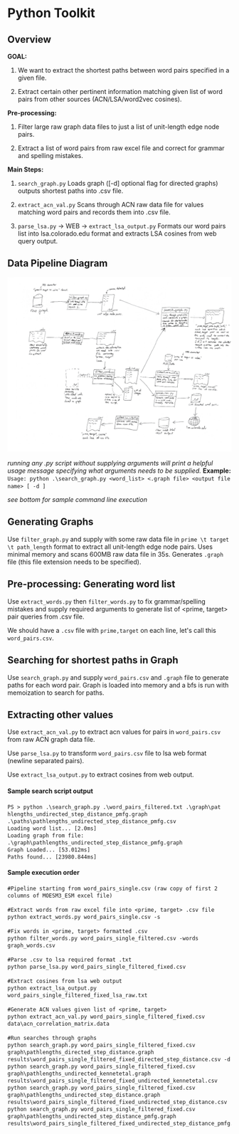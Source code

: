 # Python Toolkit

## Overview

**GOAL:**
1) We want to extract the shortest paths between word pairs specified in a given file.

2) Extract certain other pertinent information matching given list of word pairs from other sources (ACN/LSA/word2vec cosines).

**Pre-processing:**
1) Filter large raw graph data files to just a list of unit-length edge node pairs.

2) Extract a list of word pairs from raw excel file and correct for grammar and spelling mistakes.

**Main Steps:**
1) `search_graph.py` Loads graph ([-d] optional flag for directed graphs) outputs shortest paths into .csv file.

2) `extract_acn_val.py` Scans through ACN raw data file for values matching word pairs and records them into .csv file.

3) `parse_lsa.py` -> WEB -> `extract_lsa_output.py` Formats our word pairs list into lsa.colorado.edu format and extracts LSA cosines from web query output.

## Data Pipeline Diagram
![Data Pipeline Sketch](data_pipeline_full.PNG)

*running any .py script without supplying arguments will print a helpful usage message specifying what arguments needs to be supplied.* **Example:** `Usage: python .\search_graph.py <word_list> <.graph file> <output file name> [ -d ]`

*see bottom for sample command line execution*

## Generating Graphs

Use `filter_graph.py` and supply with some raw data file in `prime \t target \t path_length` format to extract all unit-length edge node pairs. Uses minimal memory and scans 600MB raw data file in 35s. Generates `.graph` file (this file extension needs to be specified).

## Pre-processing: Generating word list

Use `extract_words.py` then `filter_words.py` to fix grammar/spelling mistakes and supply required arguments to generate list of \<prime, target\> pair queries from .csv file.

We should have a `.csv` file with `prime,target` on each line, let's call this `word_pairs.csv`.

## Searching for shortest paths in Graph

Use `search_graph.py` and supply `word_pairs.csv` and `.graph` file to generate paths for each word pair. Graph is loaded into memory and a bfs is run with memoization to search for paths.

## Extracting other values

Use `extract_acn_val.py` to extract acn values for pairs in `word_pairs.csv` from raw ACN graph data file.

Use `parse_lsa.py` to transform `word_pairs.csv` file to lsa web format (newline separated pairs).

Use `extract_lsa_output.py` to extract cosines from web output.

#### Sample search script output
```
PS > python .\search_graph.py .\word_pairs_filtered.txt .\graph\pat
hlengths_undirected_step_distance_pmfg.graph .\paths\pathlengths_undirected_step_distance_pmfg.csv
Loading word list... [2.0ms]
Loading graph from file: .\graph\pathlengths_undirected_step_distance_pmfg.graph
Graph Loaded... [53.012ms]
Paths found... [23980.844ms]
```

#### Sample execution order
```
#Pipeline starting from word_pairs_single.csv (raw copy of first 2 columns of MOESM3_ESM excel file)

#Extract words from raw excel file into <prime, target> .csv file
python extract_words.py word_pairs_single.csv -s

#Fix words in <prime, target> formatted .csv
python filter_words.py word_pairs_single_filtered.csv -words graph_words.csv

#Parse .csv to lsa required format .txt
python parse_lsa.py word_pairs_single_filtered_fixed.csv

#Extract cosines from lsa web output
python extract_lsa_output.py word_pairs_single_filtered_fixed_lsa_raw.txt

#Generate ACN values given list of <prime, target>
python extract_acn_val.py word_pairs_single_filtered_fixed.csv data\acn_correlation_matrix.data

#Run searches through graphs
python search_graph.py word_pairs_single_filtered_fixed.csv graph\pathlengths_directed_step_distance.graph results\word_pairs_single_filtered_fixed_directed_step_distance.csv -d
python search_graph.py word_pairs_single_filtered_fixed.csv graph\pathlengths_undirected_kennetetal.graph results\word_pairs_single_filtered_fixed_undirected_kennetetal.csv
python search_graph.py word_pairs_single_filtered_fixed.csv graph\pathlengths_undirected_step_distance.graph results\word_pairs_single_filtered_fixed_undirected_step_distance.csv
python search_graph.py word_pairs_single_filtered_fixed.csv graph\pathlengths_undirected_step_distance_pmfg.graph results\word_pairs_single_filtered_fixed_undirected_step_distance_pmfg.csv
```

